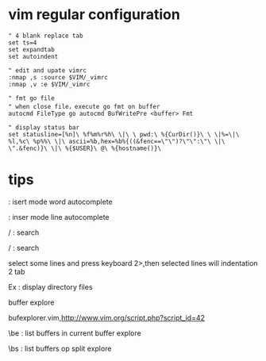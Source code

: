 # vim regular configuration

```vim
" 4 blank replace tab
set ts=4
set expandtab
set autoindent

" edit and upate vimrc
:nmap ,s :source $VIM/_vimrc
:nmap ,v :e $VIM/_vimrc

" fmt go file
" when close file，execute go fmt on buffer
autocmd FileType go autocmd BufWritePre <buffer> Fmt

" display status bar
set statusline=[%n]\ %f%m%r%h\ \|\ \ pwd:\ %{CurDir()}\ \ \|%=\|\ %l,%c\ %p%%\ \|\ ascii=%b,hex=%b%{((&fenc==\"\")?\"\":\"\ \|\ \".&fenc)}\ \|\ %{$USER}\ @\ %{hostname()}\
```


# tips

<C-N><C-P>          : isert mode word autocomplete

<C-X><C-L>          : inser mode line autocomplete

/<C-R><C-W>         : search <cword>

/<C-R><C-A>         : search <cWORD>

select some lines and press keyboard 2>,then selected lines will indentation 2 tab

Ex                  : display directory files

buffer explore

bufexplorer.vim,http://www.vim.org/script.php?script_id=42

\\be                             : list buffers in current buffer explore

\\bs                             : list buffers op split explore
